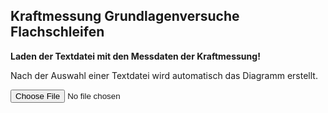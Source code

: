 <!--
author:   Ronny Stolze

email:    ronny.stolze@h2.de

version:  0.0.1

language: de

narrator: DE German Female

comment:  Auswertung der Schleifversuche Krebs&Riedel vom 26.-28.06.2024

script:  https://cdnjs.cloudflare.com/ajax/libs/echarts/4.2.1/echarts-en.js
-->


## Kraftmessung Grundlagenversuche Flachschleifen

**Laden der Textdatei mit den Messdaten der Kraftmessung!**

Nach der Auswahl einer Textdatei wird automatisch das Diagramm erstellt.

<input type="file" onchange="getFileContent(this.files)">

<script>
window.getFileContent = (files) => {
	if (files.length !== 1) {
  	// Sicherstellen, dass nur eine Datei hochgeladen wurde.
    return;
  }
  const reader = new FileReader();
  reader.addEventListener("loadend", () => {
  	// in reader.result stehen die bytes
    // also müssen wir es noch in text umwandeln.

    const decoder = new TextDecoder();
    const textValue = decoder.decode(reader.result);

    const data = textValue.replace(/,/g, ".");

    const split = data.match(/\d+(?:\.\d+)?|\-\d+(?:\.\d+)?/g);
    const T = []
    const Fn_Spindel = []
    const Fn_Tisch = []
    const Ft_Spindel = []
    const Ft_Tisch = []

    for(let i=0; i<split.length; i=i+5) {
      T.push(parseFloat(split[i]));
      Fn_Spindel.push(parseFloat(split[i+1]));
      Fn_Tisch.push(parseFloat(split[i+2]));
      Ft_Spindel.push(parseFloat(split[i+3]));
      Ft_Tisch.push(parseFloat(split[i+4]));
    }

    plotData(T, Fn_Spindel, Fn_Tisch, Ft_Spindel, Ft_Tisch);

    // Jetzt kannst du dinge mit dem text machen
  	document.getElementById("content").innerText = textValue;
  });
  reader.readAsArrayBuffer(files[0]);
}

function plotData(t, y1, y2, y3, y4) {

  let main = document.getElementById('main');
  main.hidden = false;

  let fy1 = []
  let fy2 = []
  let fy3 = []
  let fy4 = []

  for(let i=0; i<t.length; i++) {
    fy1.push([t[i], y1[i]])
    fy2.push([t[i], y2[i]])
    fy3.push([t[i], y3[i]])
    fy4.push([t[i], y4[i]])
  }

  let chart = echarts.init(main);

  let option = {

    title : {
      display: false,
      text: "",
      subtext: '',
      itemGap: 10,
      textAlign: 'auto',
      textVerticalAlign: 'middle',
      textStyle: {
        fontSize: 30,
      },
      subtextStyle: {
        fontSize: 20,
      },
    },

    grid: {
      top: 120,
    },

    legend: {
        data:['Fn_Spindel', 'Fn_Tisch', 'Ft_Spindel', 'Ft_Tisch'],
        top: 80,
        itemGap: 30,
        itemWidth: 50,
        itemHeight: 20,
        textStyle: {
          fontSize: 24,
        },
    },

    toolbox: {
      show : true,
      feature : {
        mark : {show: true},
        dataZoom : {show: true},
        dataView : {show: true, readOnly: false},
        restore : {show: true},
        saveAsImage : {
          show: true,
          pixelRatio: 4,
        },
      },
    },

    xAxis: [{
      type: 'value',
      name: 'Zeit in s',
      nameLocation: 'middle',
      nameGap: 40,
      axisLabel: {
        fontSize: 20,
      },
      nameTextStyle: {
        fontSize: 20,
      },
    }],

    yAxis: [{
      type : 'value',
      name: 'Kraft in N',
      nameLocation: 'middle',
      nameGap: 60,
      axisLabel: {
        fontSize: 20,
      },
      nameTextStyle: {
        fontSize: 20,
      },
    }],


    series : [{
      name:'Fn_Spindel',
      type:'line',
      data: fy1,
      symbol: 'none',
      lineStyle: {
        width: 3,
      },
    },
    {
      name:'Fn_Tisch',
      type:'line',
      data: fy2,
      symbol: 'none',
      lineStyle: {
        width: 3,
      },
    },
    {
      name:'Ft_Spindel',
      type:'line',
      data: fy3,
      symbol: 'none',
      lineStyle: {
        width: 3,
      },
    },
    {
      name:'Ft_Tisch',
      type:'line',
      data: fy4,
      symbol: 'none',
      lineStyle: {
        width: 3,
      },
    }]
  };

  // use configuration item and data specified to show chart
  chart.setOption(option);

  window.addEventListener('resize', chart.resize);
}
</script>


<div id="main" style="position:relative; width:100%; height:100%;" hidden="true"></div>
